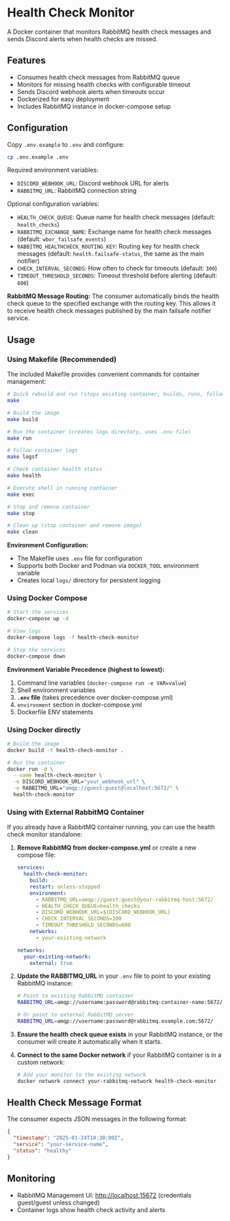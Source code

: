 # Health Check Monitor

A Docker container that monitors RabbitMQ health check messages and sends Discord alerts when health checks are missed.

## Features

- Consumes health check messages from RabbitMQ queue
- Monitors for missing health checks with configurable timeout
- Sends Discord webhook alerts when timeouts occur
- Dockerized for easy deployment
- Includes RabbitMQ instance in docker-compose setup

## Configuration

Copy `.env.example` to `.env` and configure:

```bash
cp .env.example .env
```

Required environment variables:

- `DISCORD_WEBHOOK_URL`: Discord webhook URL for alerts
- `RABBITMQ_URL`: RabbitMQ connection string

Optional configuration variables:

- `HEALTH_CHECK_QUEUE`: Queue name for health check messages (default: `health_checks`)
- `RABBITMQ_EXCHANGE_NAME`: Exchange name for health check messages (default: `wbor_failsafe_events`)  
- `RABBITMQ_HEALTHCHECK_ROUTING_KEY`: Routing key for health check messages (default: `health.failsafe-status`, the same as the main notifier)
- `CHECK_INTERVAL_SECONDS`: How often to check for timeouts (default: `300`)
- `TIMEOUT_THRESHOLD_SECONDS`: Timeout threshold before alerting (default: `600`)

**RabbitMQ Message Routing:**
The consumer automatically binds the health check queue to the specified exchange with the routing key. This allows it to receive health check messages published by the main failsafe notifier service.

## Usage

### Using Makefile (Recommended)

The included Makefile provides convenient commands for container management:

```bash
# Quick rebuild and run (stops existing container, builds, runs, follows logs)
make

# Build the image
make build

# Run the container (creates logs directory, uses .env file)
make run

# Follow container logs
make logsf

# Check container health status
make health

# Execute shell in running container
make exec

# Stop and remove container
make stop

# Clean up (stop container and remove image)
make clean
```

**Environment Configuration:**

- The Makefile uses `.env` file for configuration
- Supports both Docker and Podman via `DOCKER_TOOL` environment variable
- Creates local `logs/` directory for persistent logging

### Using Docker Compose

```bash
# Start the services
docker-compose up -d

# View logs
docker-compose logs -f health-check-monitor

# Stop the services
docker-compose down
```

**Environment Variable Precedence (highest to lowest):**

1. Command line variables (`docker-compose run -e VAR=value`)
2. Shell environment variables
3. **`.env` file** (takes precedence over docker-compose.yml)
4. `environment` section in docker-compose.yml
5. Dockerfile ENV statements

### Using Docker directly

```bash
# Build the image
docker build -t health-check-monitor .

# Run the container
docker run -d \
  --name health-check-monitor \
  -e DISCORD_WEBHOOK_URL="your_webhook_url" \
  -e RABBITMQ_URL="amqp://guest:guest@localhost:5672/" \
  health-check-monitor
```

### Using with External RabbitMQ Container

If you already have a RabbitMQ container running, you can use the health check monitor standalone:

1. **Remove RabbitMQ from docker-compose.yml** or create a new compose file:

    ```yaml
    services:
      health-check-monitor:
        build: .
        restart: unless-stopped
        environment:
          - RABBITMQ_URL=amqp://guest:guest@your-rabbitmq-host:5672/
          - HEALTH_CHECK_QUEUE=health_checks
          - DISCORD_WEBHOOK_URL=${DISCORD_WEBHOOK_URL}
          - CHECK_INTERVAL_SECONDS=300
          - TIMEOUT_THRESHOLD_SECONDS=600
        networks:
          - your-existing-network

    networks:
      your-existing-network:
        external: true
    ```

2. **Update the RABBITMQ_URL** in your `.env` file to point to your existing RabbitMQ instance:

    ```bash
    # Point to existing RabbitMQ container
    RABBITMQ_URL=amqp://username:password@rabbitmq-container-name:5672/

    # Or point to external RabbitMQ server
    RABBITMQ_URL=amqp://username:password@rabbitmq.example.com:5672/
    ```

3. **Ensure the health check queue exists** in your RabbitMQ instance, or the consumer will create it automatically when it starts.

4. **Connect to the same Docker network** if your RabbitMQ container is in a custom network:

    ```bash
    # Add your monitor to the existing network
    docker network connect your-rabbitmq-network health-check-monitor
    ```

## Health Check Message Format

The consumer expects JSON messages in the following format:

```json
{
  "timestamp": "2025-01-24T10:30:00Z",
  "service": "your-service-name",
  "status": "healthy"
}
```

## Monitoring

- RabbitMQ Management UI: <http://localhost:15672> (credentials guest/guest unless changed)
- Container logs show health check activity and alerts
